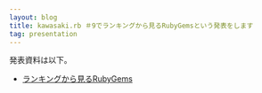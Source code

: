 ```yaml
---
layout: blog
title: kawasaki.rb ＃9でランキングから見るRubyGemsという発表をします
tag: presentation
---
```




発表資料は以下。

- [ランキングから見るRubyGems](/presentation/kawasaki_rb_9/index.html)

